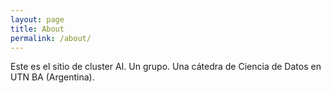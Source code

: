 ```yaml
---
layout: page
title: About
permalink: /about/
---
```


Este es el sitio de cluster AI. Un grupo. Una cátedra de Ciencia de Datos en UTN BA (Argentina).
